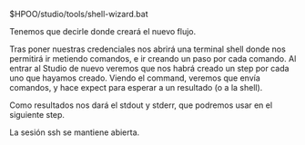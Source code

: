 $HPOO/studio/tools/shell-wizard.bat

Tenemos que decirle donde creará el nuevo flujo.

Tras poner nuestras credenciales nos abrirá una terminal shell donde nos permitirá ir metiendo comandos, e ir creando un paso por cada comando.
Al entrar al Studio de nuevo veremos que nos habrá creado un step por cada uno que hayamos creado.
Viendo el command, veremos que envía comandos, y hace expect para esperar a un resultado (o a la shell).

Como resultados nos dará el stdout y stderr, que podremos usar en el siguiente step.

La sesión ssh se mantiene abierta.
